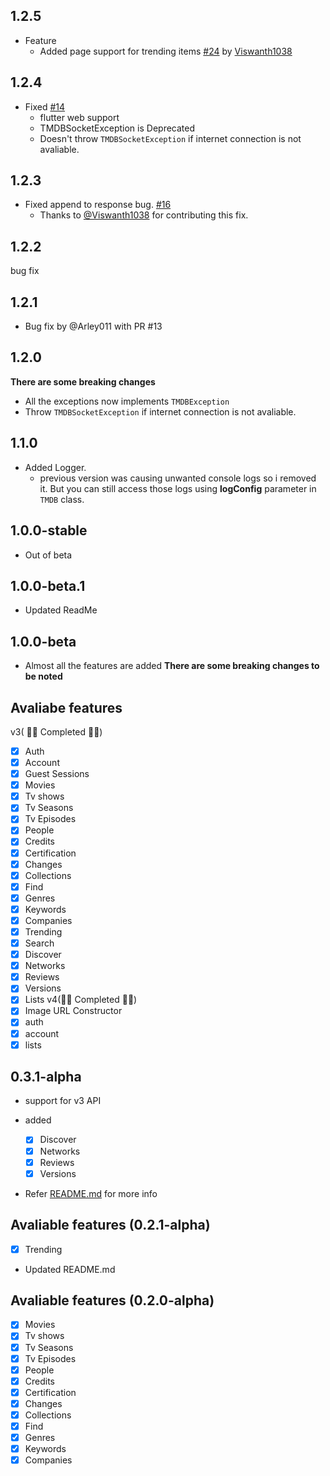 ## 1.2.5
- Feature 
  - Added page support for trending items [#24](https://github.com/RatakondalaArun/tmdb_api/pull/24) by [Viswanth1038](https://github.com/Viswanth1038)

## 1.2.4
- Fixed [#14](https://github.com/RatakondalaArun/tmdb_api/issues/14)
  - flutter web support 
  - TMDBSocketException is Deprecated
  - Doesn't throw `TMDBSocketException` if internet connection is not avaliable.

## 1.2.3
- Fixed append to response bug. [#16](https://github.com/RatakondalaArun/tmdb_api/issues/16)
  - Thanks to [@Viswanth1038](https://github.com/Viswanth1038) for contributing this fix.
  
## 1.2.2
bug fix 

## 1.2.1
- Bug fix by @Arley011 with PR #13

## 1.2.0
  **There are some breaking changes**
  - All the exceptions now implements `TMDBException`
  - Throw `TMDBSocketException` if internet connection is not avaliable.
## 1.1.0
- Added Logger.
  - previous version was causing unwanted console logs so i removed it. 
    But you can still access those logs using **logConfig** parameter 
    in `TMDB` class.

## 1.0.0-stable
- Out of beta
## 1.0.0-beta.1
- Updated ReadMe

## 1.0.0-beta
- Almost all the features are added 
**There are some breaking changes to be noted**

## Avaliabe features

v3( 🎊✨ Completed 🎉🎉)
- [X] Auth
- [X] Account
- [X] Guest Sessions
- [x] Movies
- [x] Tv shows
- [x] Tv Seasons
- [x] Tv Episodes 
- [X] People
- [X] Credits
- [X] Certification
- [X] Changes
- [X] Collections
- [X] Find
- [X] Genres
- [X] Keywords
- [X] Companies
- [X] Trending
- [X] Search
- [X] Discover
- [X] Networks
- [X] Reviews
- [X] Versions
- [X] Lists
v4(🎊✨ Completed 🎉🎉)
- [X] Image URL Constructor
- [X] auth
- [X] account
- [X] lists

## 0.3.1-alpha
- support for v3 API

- added
  - [X] Discover
  - [X] Networks
  - [X] Reviews
  - [X] Versions
- Refer [README.md](https://github.com/Arunnaidu3470/tmdb_api/blob/master/README.md) for more info

## Avaliable features (0.2.1-alpha)
- [x] Trending
- Updated README.md

## Avaliable features (0.2.0-alpha)
- [x] Movies
- [x] Tv shows
- [x] Tv Seasons
- [x] Tv Episodes 
- [X] People
- [X] Credits
- [X] Certification
- [X] Changes
- [X] Collections
- [X] Find
- [X] Genres
- [X] Keywords
- [X] Companies
